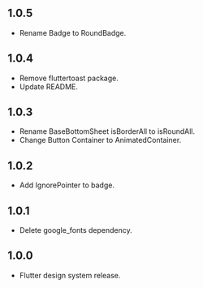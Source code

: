 ## 1.0.5

* Rename Badge to RoundBadge.

## 1.0.4

* Remove fluttertoast package.
* Update README.

## 1.0.3

* Rename BaseBottomSheet isBorderAll to isRoundAll.
* Change Button Container to AnimatedContainer.

## 1.0.2

* Add IgnorePointer to badge.

## 1.0.1

* Delete google_fonts dependency.


## 1.0.0

* Flutter design system release.
